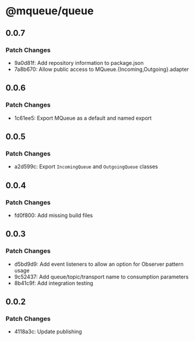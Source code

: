 # @mqueue/queue

## 0.0.7

### Patch Changes

- 9a0d81f: Add repository information to package.json
- 7a8b670: Allow public access to MQueue.{Incoming,Outgoing}.adapter

## 0.0.6

### Patch Changes

- 1c61ee5: Export MQueue as a default and named export

## 0.0.5

### Patch Changes

- a2d599c: Export `IncomingQueue` and `OutgoingQueue` classes

## 0.0.4

### Patch Changes

- fd0f800: Add missing build files

## 0.0.3

### Patch Changes

- d5bd9d9: Add event listeners to allow an option for Observer pattern usage
- 9c52437: Add queue/topic/transport name to consumption parameters
- 8b41c9f: Add integration testing

## 0.0.2

### Patch Changes

- 4118a3c: Update publishing
